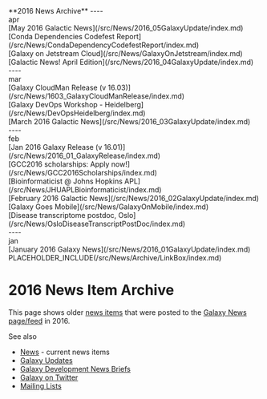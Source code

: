 <div class='linkbox'>
**2016 News Archive**
----
<div class='right'>apr</div>
[May 2016 Galactic News](/src/News/2016_05GalaxyUpdate/index.md)<br />
[Conda Dependencies Codefest Report](/src/News/CondaDependencyCodefestReport/index.md)<br />
[Galaxy on Jetstream Cloud](/src/News/GalaxyOnJetstream/index.md)<br />
[Galactic News! April Edition](/src/News/2016_04GalaxyUpdate/index.md)<br />
----
<div class='right'>mar</div>
[Galaxy CloudMan Release (v 16.03)](/src/News/1603_GalaxyCloudManRelease/index.md)<br />
[Galaxy DevOps Workshop - Heidelberg](/src/News/DevOpsHeidelberg/index.md)<br />
[March 2016 Galactic News](/src/News/2016_03GalaxyUpdate/index.md)<br />
----
<div class='right'>feb</div>
[Jan 2016 Galaxy Release (v 16.01)](/src/News/2016_01_GalaxyRelease/index.md)<br />
[GCC2016 scholarships: Apply now!](/src/News/GCC2016Scholarships/index.md)<br />
[Bioinformaticist @ Johns Hopkins APL](/src/News/JHUAPLBioinformaticist/index.md)<br />
[February 2016 Galactic News](/src/News/2016_02GalaxyUpdate/index.md)<br />
[Galaxy Goes Mobile](/src/News/GalaxyOnMobile/index.md)<br />
[Disease transcriptome postdoc, Oslo](/src/News/OsloDiseaseTranscriptPostDoc/index.md)<br />
----
<div class='right'>jan</div>
[January 2016 Galaxy News](/src/News/2016_01GalaxyUpdate/index.md)<br />
</div>
PLACEHOLDER_INCLUDE(/src/News/Archive/LinkBox/index.md)

# 2016 News Item Archive

This page shows older [news items](/src/News/index.md) that were posted to the [Galaxy News page/feed](/src/News/index.md) in 2016.

See also 
* [News](/src/News/index.md) - current news items
* [Galaxy Updates](/src/GalaxyUpdates/index.md)
* [Galaxy Development News Briefs](/src/DevNewsBriefs/index.md)
* [Galaxy on Twitter](/src/GalaxyOnTwitter/index.md)
* [Mailing Lists](/src/MailingLists/index.md)

<br /><br />

<div class='newsItemList'>
 

